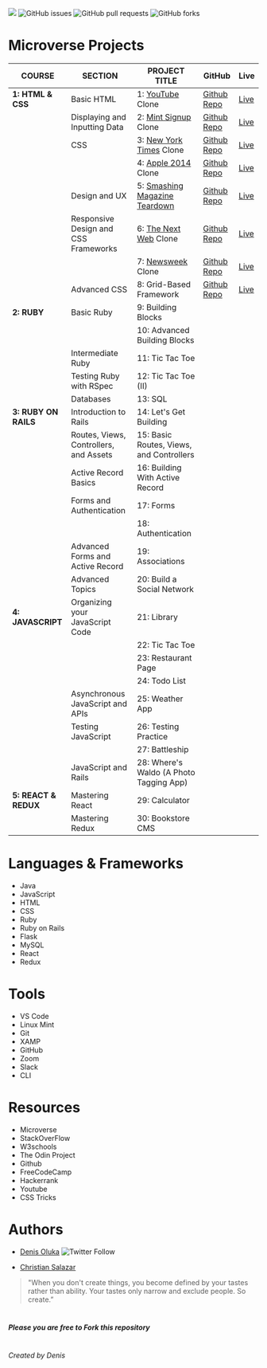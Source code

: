 ![](https://img.shields.io/badge/Microverse%20Projects-template-blue) 
![GitHub issues](https://img.shields.io/github/issues/OlukaDenis/Microverse-Projects)
![GitHub pull requests](https://img.shields.io/github/issues-pr/OlukaDenis/Microverse-Projects)
![GitHub forks](https://img.shields.io/github/forks/OlukaDenis/Microverse-Projects?style=social)

# Microverse Projects

| COURSE               | SECTION                                | PROJECT TITLE                            | GitHub                                                               | Live                                                                                                           |
| -------------------- | -------------------------------------- | ---------------------------------------- | -------------------------------------------------------------------- | -------------------------------------------------------------------------------------------------------------- |
| **1: HTML & CSS**    | Basic HTML                             | 1: [YouTube](https://youtube.com) Clone  | [Github Repo](https://github.com/OlukaDenis/Youtube_Page)            | [Live](https://rawcdn.githack.com/OlukaDenis/Youtube_Page/86c5e7eb1f5ca18582f3bcb516876092d54a9f39/index.html) |
|                      | Displaying and Inputting Data          | 2: [Mint Signup](https://mint.com) Clone | [Github Repo](https://github.com/OlukaDenis/HTML_Form)               | [Live](https://raw.githack.com/OlukaDenis/HTML_Form/master/index.html)                                         |
|                      | CSS                                    | 3: [New York Times](https://www.nytimes.com/2014/03/18/science/space/detection-of-waves-in-space-buttresses-landmark-theory-of-big-bang.html?_r=0) Clone      | [Github Repo](https://github.com/OlukaDenis/NYT_Article_Clone/)                | [Live](https://rawcdn.githack.com/OlukaDenis/NYT_Article_Clone/9a16dc8a9b386dc312308d679426434eb56b15b6/index.html)                                                                       |
|                      |                                        | 4: [Apple 2014](https://web.archive.org/web/20140301004610/http://www.apple.com/) Clone                       | [Github Repo](https://github.com/OlukaDenis/Apple-Clone/)              | [Live](https://rawcdn.githack.com/OlukaDenis/Apple-Clone/b48760e8c8391405f512d89738dbbc5a074aac61/index.html)                                                                     |
|                      | Design and UX                          | 5: [Smashing Magazine Teardown](https://www.smashingmagazine.com/)            | [Github Repo](https://github.com/OlukaDenis/Smashing-Magazine/)          | [Live](https://rawcdn.githack.com/OlukaDenis/Smashing-Magazine/97aa432e7722a72a26fd9c56c3745e3e3e5c5f7f/index.html)                                                                 |
|                      | Responsive Design and CSS Frameworks   | 6: [The Next Web](https://thenextweb.com) Clone                    | [Github Repo](https://github.com/OlukaDenis/Responsive_Design/)                | [Live](https://rawcdn.githack.com/OlukaDenis/Responsive_Design/0b465c881c33ca6f165886535ecf5234aa76f337/index.html)                                                                       |
|                      |                                        | 7: [Newsweek](https://newsweek.com) Clone                        | [Github Repo](https://github.com/OlukaDenis/News-Week/)           | [Live](https://raw.githack.com/OlukaDenis/News-Week/master/index.html)                                                                  |
|                      | Advanced CSS                           | 8: Grid-Based Framework                  | [Github Repo](https://github.com/OlukaDenis/CSS-Framework/) | [Live](https://rawcdn.githack.com/OlukaDenis/CSS-Framework/57201b8e1b2e39da7ecb5cc08e856563611b2354/index.html)                                                        |  | 
| **2: RUBY**          | Basic Ruby                             | 9: Building Blocks                       |                                                    |                                                                      |
|                      |                                        | 10: Advanced Building Blocks             |                       |                                                               |
|                      | Intermediate Ruby                      | 11: Tic Tac Toe                          |                                                    |                                                                      |
|                      | Testing Ruby with RSpec                | 12: Tic Tac Toe (II)                     |                                                    |                                                                      |
|                      | Databases                              | 13: SQL                                  |                                                    |                                                                          |
| **3: RUBY ON RAILS** | Introduction to Rails                  | 14: Let's Get Building                   |                                                                      |                                                                                                                |
|                      | Routes, Views, Controllers, and Assets | 15: Basic Routes, Views, and Controllers |                                                                      |                                                                                                                |
|                      | Active Record Basics                   | 16: Building With Active Record          |                                                                      |                                                                                                                |
|                      | Forms and Authentication               | 17: Forms                                |                                                                      |                                                                                                                |
|                      |                                        | 18: Authentication                       |                                                                      |                                                                                                                |
|                      | Advanced Forms and Active Record       | 19: Associations                         |                                                                      |                                                                                                                |
|                      | Advanced Topics                        | 20: Build a Social Network               |                                                                      |                                                                                                                |
| **4: JAVASCRIPT**    | Organizing your JavaScript Code        | 21: Library                              |                                                                      |                                                                                                                |
|                      |                                        | 22: Tic Tac Toe                          |                                                                      |                                                                                                                |
|                      |                                        | 23: Restaurant Page                      |                                                                      |                                                                                                                |
|                      |                                        | 24: Todo List                            |                                                                      |                                                                                                                |
|                      | Asynchronous JavaScript and APIs       | 25: Weather App                          |                                                                      |                                                                                                                |
|                      | Testing JavaScript                     | 26: Testing Practice                     |                                                                      |                                                                                                                |
|                      |                                        | 27: Battleship                           |                                                                      |                                                                                                                |
|                      | JavaScript and Rails                   | 28: Where's Waldo (A Photo Tagging App)  |                                                                      |                                                                                                                |
| **5: REACT & REDUX** | Mastering React                        | 29: Calculator                           |                                                                      |                                                                                                                |
|                      | Mastering Redux                        | 30: Bookstore CMS                        |                                                                      |                                                                                                                |


# Languages & Frameworks
- Java
- JavaScript
- HTML
- CSS
- Ruby
- Ruby on Rails
- Flask
- MySQL
- React
- Redux

# Tools
- VS Code
- Linux Mint
- Git
- XAMP
- GitHub
- Zoom
- Slack
- CLI

# Resources
- Microverse
- StackOverFlow
- W3schools
- The Odin Project
- Github
- FreeCodeCamp
- Hackerrank
- Youtube
- CSS Tricks

# Authors
- [Denis Oluka](https://github.com/OlukaDenis) ![Twitter Follow](https://img.shields.io/twitter/follow/dennylucaz?style=social)

- [Christian Salazar](https://github.com/Grifo89)

> "When you don't create things, you become defined by your tastes rather than ability. Your tastes only narrow and exclude people. So create.”

#
  ##### _Please you are free to Fork this repository_ 
#

###### Created by Denis 
